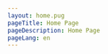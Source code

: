 ```yaml
---
layout: home.pug
pageTitle: Home Page
pageDescription: Home Page
pageLang: en
---
```


<!-- No content. This page is generated by home.pug entirely. -->